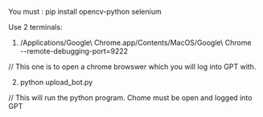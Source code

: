 You must : pip install opencv-python selenium


Use 2 terminals:

1) /Applications/Google\ Chrome.app/Contents/MacOS/Google\ Chrome \
  --remote-debugging-port=9222

// This one is to open a chrome browswer which you will log into GPT with.

2) python upload_bot.py

// This will run the python program. Chome must be open and logged into GPT
